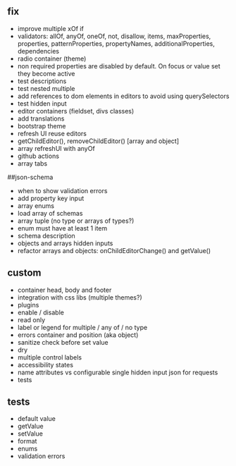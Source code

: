 ## fix

- improve multiple xOf if
- validators: allOf, anyOf, oneOf, not, disallow, items, maxProperties, properties, patternProperties, propertyNames, additionalProperties, dependencies 
- radio container (theme)
- non required properties are disabled by default. On focus or value set they become active
- test descriptions
- test nested multiple
- add references to dom elements in editors to avoid using querySelectors 
- test hidden input
- editor containers (fieldset, divs classes)
- add translations
- bootstrap theme
- refresh UI reuse editors
- getChildEditor(), removeChildEditor() [array and object]
- array refreshUI with anyOf
- github actions
- array tabs

##json-schema
- when to show validation errors
- add property key input
- array enums
- load array of schemas
- array tuple (no type or arrays of types?)
- enum must have at least 1 item
- schema description
- objects and arrays hidden inputs
- refactor arrays and objects: onChildEditorChange() and getValue()

## custom
- container head, body and footer
- integration with css libs (multiple themes?)
- plugins
- enable / disable
- read only
- label or legend for multiple / any of / no type
- errors container and position (aka object)
- sanitize check before set value
- dry
- multiple control labels
- accessibility states
- name attributes vs configurable single hidden input json for requests
- tests

## tests

- default value
- getValue
- setValue
- format
- enums
- validation errors
